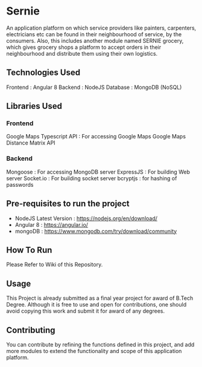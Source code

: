 # Sernie

An application platform on which service providers like painters, carpenters, electricians etc can be found in their neighbourhood of service, by the consumers. Also, this includes another module named SERNIE grocery, which gives grocery shops a platform to accept orders in their neighbourhood and distribute them using their own logistics. 

## Technologies Used

Frontend : Angular 8
Backend : NodeJS
Database : MongoDB (NoSQL)

## Libraries Used

### Frontend
Google Maps Typescript API : For accessing Google Maps
Google Maps Distance Matrix API

### Backend
Mongoose : For accessing MongoDB server
ExpressJS : For building Web server
Socket.io : For building socket server
bcryptjs : for hashing of passwords

## Pre-requisites to run the project
- NodeJS Latest Version : https://nodejs.org/en/download/
- Angular 8 : https://angular.io/
- mongoDB : https://www.mongodb.com/try/download/community

## How To Run
Please Refer to Wiki of this Repository. 

## Usage

This Project is already submitted as a final year project for award of B.Tech Degree. Although it is free to use and open for contributions, one should avoid copying this work and submit it for award of any degrees.

## Contributing

You can contribute by refining the functions defined in this project, and add more modules to extend the functionality and scope of this application platform. 

